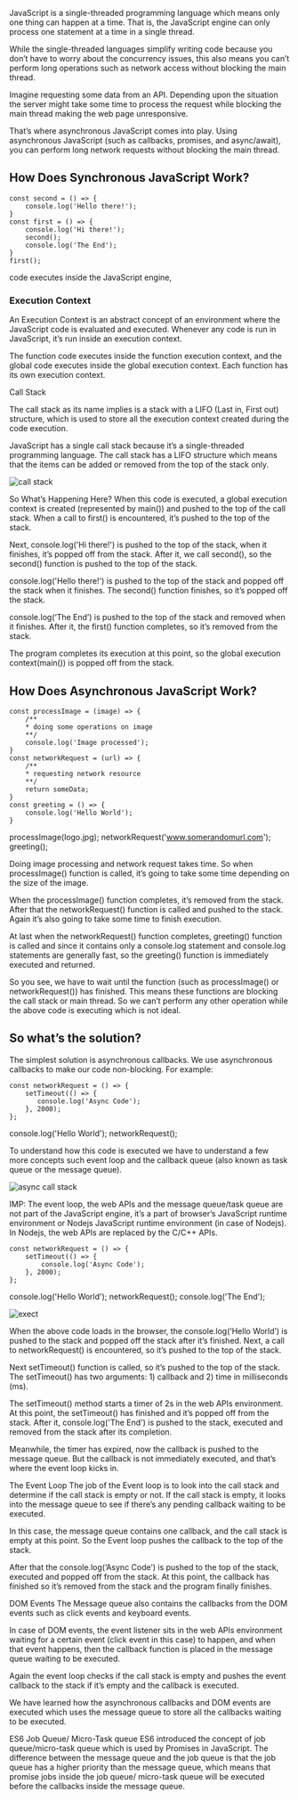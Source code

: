 JavaScript is a single-threaded programming language which means only one thing can happen at a time. That is, the JavaScript engine can only process one statement at a time in a single thread.

While the single-threaded languages simplify writing code because you don’t have to worry about the concurrency issues, this also means you can’t perform long operations such as network access without blocking the main thread.

Imagine requesting some data from an API. Depending upon the situation the server might take some time to process the request while blocking the main thread making the web page unresponsive.

That’s where asynchronous JavaScript comes into play. Using asynchronous JavaScript (such as callbacks, promises, and async/await), you can perform long network requests without blocking the main thread.

## How Does Synchronous JavaScript Work?

    const second = () => {
        console.log('Hello there!');
    }
    const first = () => {
        console.log('Hi there!');
        second();
        console.log('The End');
    }
    first();

code executes inside the JavaScript engine,

### Execution Context

An Execution Context is an abstract concept of an environment where the JavaScript code is evaluated and executed. Whenever any code is run in JavaScript, it’s run inside an execution context.

The function code executes inside the function execution context, and the global code executes inside the global execution context. Each function has its own execution context.

Call Stack

The call stack as its name implies is a stack with a LIFO (Last in, First out) structure, which is used to store all the execution context created during the code execution.

JavaScript has a single call stack because it’s a single-threaded programming language. The call stack has a LIFO structure which means that the items can be added or removed from the top of the stack only.

![call stack](https://miro.medium.com/max/1400/1%2ADkG1a8f7rdl0GxM0ly4P7w.png)

So What’s Happening Here?
When this code is executed, a global execution context is created (represented by main()) and pushed to the top of the call stack. When a call to first() is encountered, it’s pushed to the top of the stack.

Next, console.log('Hi there!') is pushed to the top of the stack, when it finishes, it’s popped off from the stack. After it, we call second(), so the second() function is pushed to the top of the stack.

console.log('Hello there!') is pushed to the top of the stack and popped off the stack when it finishes. The second() function finishes, so it’s popped off the stack.

console.log(‘The End’) is pushed to the top of the stack and removed when it finishes. After it, the first() function completes, so it’s removed from the stack.

The program completes its execution at this point, so the global execution context(main()) is popped off from the stack.

## How Does Asynchronous JavaScript Work?

    const processImage = (image) => {
        /**
        * doing some operations on image
        **/
        console.log('Image processed');
    }
    const networkRequest = (url) => {
        /**
        * requesting network resource
        **/
        return someData;
    }
    const greeting = () => {
        console.log('Hello World');
    }

processImage(logo.jpg);
networkRequest('www.somerandomurl.com');
greeting();

Doing image processing and network request takes time. So when processImage() function is called, it’s going to take some time depending on the size of the image.

When the processImage() function completes, it’s removed from the stack. After that the networkRequest() function is called and pushed to the stack. Again it’s also going to take some time to finish execution.

At last when the networkRequest() function completes, greeting() function is called and since it contains only a console.log statement and console.log statements are generally fast, so the greeting() function is immediately executed and returned.

So you see, we have to wait until the function (such as processImage() or networkRequest()) has finished. This means these functions are blocking the call stack or main thread. So we can’t perform any other operation while the above code is executing which is not ideal.

## So what’s the solution?

The simplest solution is asynchronous callbacks. We use asynchronous callbacks to make our code non-blocking. For example:

    const networkRequest = () => {
        setTimeout(() => {
           console.log('Async Code');
        }, 2000);
    };

console.log('Hello World');
networkRequest();

To understand how this code is executed we have to understand a few more concepts such event loop and the callback queue (also known as task queue or the message queue).

![async call stack](https://miro.medium.com/max/1400/1%2AO_H6XRaDX9FaC4Q9viiRAA.png)

IMP:
The event loop, the web APIs and the message queue/task queue are not part of the JavaScript engine, it’s a part of browser’s JavaScript runtime environment or Nodejs JavaScript runtime environment (in case of Nodejs). In Nodejs, the web APIs are replaced by the C/C++ APIs.

    const networkRequest = () => {
        setTimeout(() => {
            console.log('Async Code');
        }, 2000);
    };

console.log('Hello World');
networkRequest();
console.log('The End');

![exect](https://miro.medium.com/max/1400/1%2AsOz5cj-_Jjv23njWg_-uGA.gif)

When the above code loads in the browser, the console.log(‘Hello World’) is pushed to the stack and popped off the stack after it’s finished. Next, a call to networkRequest() is encountered, so it’s pushed to the top of the stack.

Next setTimeout() function is called, so it’s pushed to the top of the stack. The setTimeout() has two arguments: 1) callback and 2) time in milliseconds (ms).

The setTimeout() method starts a timer of 2s in the web APIs environment. At this point, the setTimeout() has finished and it’s popped off from the stack. After it, console.log('The End') is pushed to the stack, executed and removed from the stack after its completion.

Meanwhile, the timer has expired, now the callback is pushed to the message queue. But the callback is not immediately executed, and that’s where the event loop kicks in.

The Event Loop
The job of the Event loop is to look into the call stack and determine if the call stack is empty or not. If the call stack is empty, it looks into the message queue to see if there’s any pending callback waiting to be executed.

In this case, the message queue contains one callback, and the call stack is empty at this point. So the Event loop pushes the callback to the top of the stack.

After that the console.log(‘Async Code’) is pushed to the top of the stack, executed and popped off from the stack. At this point, the callback has finished so it’s removed from the stack and the program finally finishes.

DOM Events
The Message queue also contains the callbacks from the DOM events such as click events and keyboard events.

In case of DOM events, the event listener sits in the web APIs environment waiting for a certain event (click event in this case) to happen, and when that event happens, then the callback function is placed in the message queue waiting to be executed.

Again the event loop checks if the call stack is empty and pushes the event callback to the stack if it’s empty and the callback is executed.

We have learned how the asynchronous callbacks and DOM events are executed which uses the message queue to store all the callbacks waiting to be executed.

ES6 Job Queue/ Micro-Task queue
ES6 introduced the concept of job queue/micro-task queue which is used by Promises in JavaScript. The difference between the message queue and the job queue is that the job queue has a higher priority than the message queue, which means that promise jobs inside the job queue/ micro-task queue will be executed before the callbacks inside the message queue.

